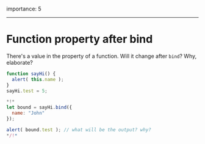 importance: 5

---

# Function property after bind

There's a value in the property of a function. Will it change after `bind`? Why, elaborate?

```js run
function sayHi() {
  alert( this.name );
}
sayHi.test = 5;

*!*
let bound = sayHi.bind({
  name: "John"
});

alert( bound.test ); // what will be the output? why?
*/!*
```


